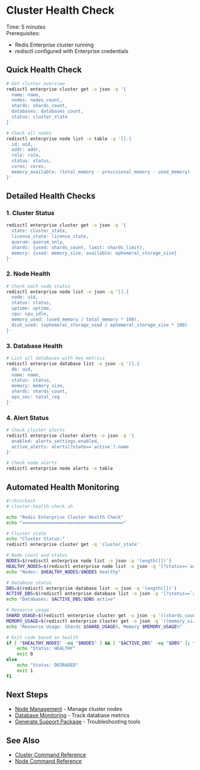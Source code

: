 # Cluster Health Check

Time: 5 minutes  
Prerequisites:
- Redis Enterprise cluster running
- redisctl configured with Enterprise credentials

## Quick Health Check

```bash
# Get cluster overview
redisctl enterprise cluster get -o json -q '{
  name: name,
  nodes: nodes_count,
  shards: shards_count,
  databases: databases_count,
  status: cluster_state
}'

# Check all nodes
redisctl enterprise node list -o table -q '[].{
  id: uid,
  addr: addr,
  role: role,
  status: status,
  cores: cores,
  memory_available: (total_memory - provisional_memory - used_memory)
}'
```

## Detailed Health Checks

### 1. Cluster Status

```bash
redisctl enterprise cluster get -o json -q '{
  state: cluster_state,
  license_state: license_state,
  quorum: quorum_only,
  shards: {used: shards_count, limit: shards_limit},
  memory: {used: memory_size, available: ephemeral_storage_size}
}'
```

### 2. Node Health

```bash
# Check each node status
redisctl enterprise node list -o json -q '[].{
  node: uid,
  status: status,
  uptime: uptime,
  cpu: cpu_idle,
  memory_used: (used_memory / total_memory * 100),
  disk_used: (ephemeral_storage_used / ephemeral_storage_size * 100)
}'
```

### 3. Database Health

```bash
# List all databases with key metrics
redisctl enterprise database list -o json -q '[].{
  db: uid,
  name: name,
  status: status,
  memory: memory_size,
  shards: shards_count,
  ops_sec: total_req
}'
```

### 4. Alert Status

```bash
# Check cluster alerts
redisctl enterprise cluster alerts -o json -q '{
  enabled: alerts_settings.enabled,
  active_alerts: alerts[?state==`active`].name
}'

# Check node alerts
redisctl enterprise node alerts -o table
```

## Automated Health Monitoring

```bash
#!/bin/bash
# cluster-health-check.sh

echo "Redis Enterprise Cluster Health Check"
echo "======================================"

# Cluster state
echo "Cluster Status:"
redisctl enterprise cluster get -q 'cluster_state'

# Node count and status
NODES=$(redisctl enterprise node list -o json -q 'length([])')
HEALTHY_NODES=$(redisctl enterprise node list -o json -q '[?status==`active`] | length([])')
echo "Nodes: $HEALTHY_NODES/$NODES healthy"

# Database status
DBS=$(redisctl enterprise database list -o json -q 'length([])')
ACTIVE_DBS=$(redisctl enterprise database list -o json -q '[?status==`active`] | length([])')
echo "Databases: $ACTIVE_DBS/$DBS active"

# Resource usage
SHARD_USAGE=$(redisctl enterprise cluster get -o json -q '((shards_count / shards_limit * 100) | floor)')
MEMORY_USAGE=$(redisctl enterprise cluster get -o json -q '((memory_size / ephemeral_storage_size * 100) | floor)')
echo "Resource Usage: Shards $SHARD_USAGE%, Memory $MEMORY_USAGE%"

# Exit code based on health
if [ "$HEALTHY_NODES" -eq "$NODES" ] && [ "$ACTIVE_DBS" -eq "$DBS" ]; then
    echo "Status: HEALTHY"
    exit 0
else
    echo "Status: DEGRADED"
    exit 1
fi
```

## Next Steps

- [Node Management](node-management.md) - Manage cluster nodes
- [Database Monitoring](../common/monitor-performance.md) - Track database metrics
- [Generate Support Package](support-package.md) - Troubleshooting tools

## See Also

- [Cluster Command Reference](../../enterprise/cluster-management.md)
- [Node Command Reference](../../enterprise/cluster-management.md#node-operations)
